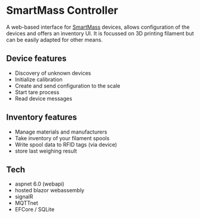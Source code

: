 # SmartMass Controller
A web-based interface for [SmartMass](https://github.com/mplogas/SmartMass) devices, allows configuration of the devices and offers an inventory UI. It is focussed on 3D printing filament but can be easily adapted for other means.   

## Device features
- Discovery of unknown devices
- Initialize calibration
- Create and send configuration to the scale
- Start tare process
- Read device messages

## Inventory features
- Manage materials and manufacturers
- Take inventory of your filament spools
- Write spool data to RFID tags (via device)
- store last weighing result

## Tech
- aspnet 6.0 (webapi)
- hosted blazor webassembly
- signalR
- MQTTnet
- EFCore / SQLite
